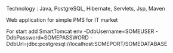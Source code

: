 Technology : Java, PostgreSQL, Hibernate, Servlets, Jsp, Maven

Web application for simple PMS for IT market

For start add SmartTomcat env -DdbUsername=SOMEUSER -DdbPassword=SOMEPASSWORD -DdbUrl=jdbc:postgresql://localhost:SOMEPORT/SOMEDATABASE
